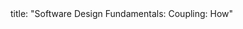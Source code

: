 <frontmatter>
title: "Software Design Fundamentals: Coupling: How"
</frontmatter>

<include src="unit-inPage-asFlat.md" boilerplate />
